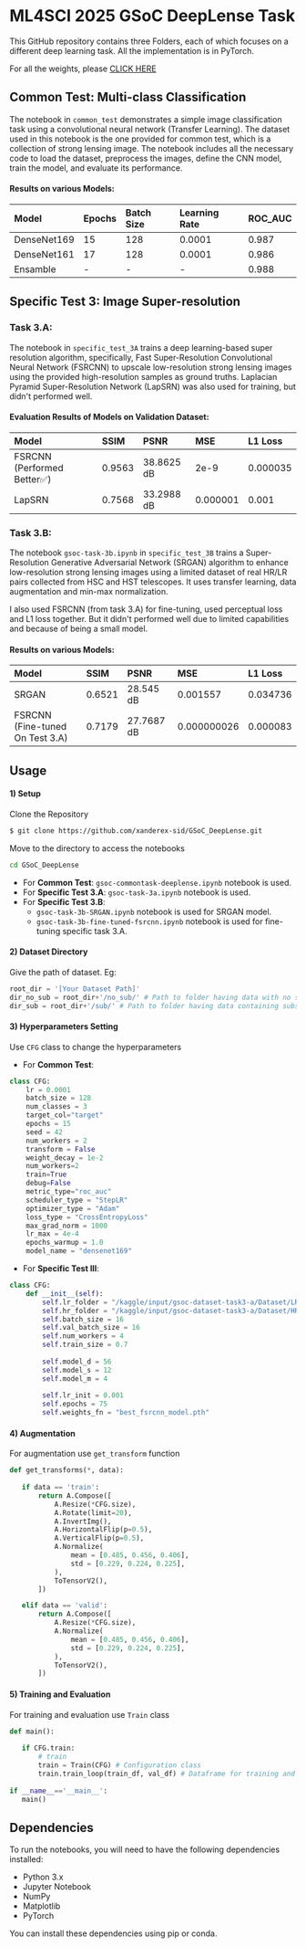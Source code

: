
# ML4SCI 2025 GSoC DeepLense Task

This GitHub repository contains three Folders, each of which focuses on a different deep learning task.
All the implementation is in PyTorch.

For all the weights, please <a href="https://www.kaggle.com/models/xanderex/gsoc-deeplense-test-weights/">CLICK HERE</a>

## Common Test: Multi-class Classification

The notebook in `common_test` demonstrates a simple image classification task using a convolutional neural network (Transfer Learning). The dataset used in this notebook is the one provided for common test, which is a collection of strong lensing image. The notebook includes all the necessary code to load the dataset, preprocess the images, define the CNN model, train the model, and evaluate its performance.

#### Results on various Models:

| Model                                       | Epochs | Batch Size | Learning Rate | ROC_AUC   |
| :------------------------------------------ | :----- | :--------- | :------------ | :-------- |
| DenseNet169                                | 15      | 128         | 0.0001        | 0.987      | 
| DenseNet161                                 | 17     | 128         | 0.0001        | 0.986      |     
| Ensamble                                    | -      | -          | -             | 0.988      | 


## Specific Test 3: Image Super-resolution

### Task 3.A:

The notebook in `specific_test_3A` trains a deep learning-based super resolution algorithm, specifically, Fast Super-Resolution Convolutional Neural Network (FSRCNN) to upscale low-resolution strong lensing images using the provided high-resolution samples as ground truths. Laplacian Pyramid Super-Resolution Network (LapSRN) was also used for training, but didn't performed well.

#### Evaluation Results of Models on Validation Dataset:

| Model                                       | SSIM  | PSNR       | MSE     | L1 Loss  |
| :------------------------------------------ | :---- | :----------| :----   | :------- |
| FSRCNN (Performed Better✅)                 | 0.9563 | 38.8625 dB | 2e-9    | 0.000035 | 
| LapSRN                                      | 0.7568 | 33.2988 dB  | 0.000001 | 0.001 |  



### Task 3.B:

The notebook `gsoc-task-3b.ipynb` in `specific_test_3B` trains a Super-Resolution Generative Adversarial Network (SRGAN) algorithm to enhance low-resolution strong lensing images using a limited dataset of real HR/LR pairs collected from HSC and HST telescopes. It uses transfer learning, data augmentation and min-max normalization.

I also used FSRCNN (from task 3.A) for fine-tuning, used perceptual loss and L1 loss together. But it didn't performed well due to limited capabilities and because of being a small model.

#### Results on various Models:

| Model                                       | SSIM  | PSNR       | MSE     | L1 Loss  |
| :------------------------------------------ | :---- | :----------| :----   | :------- |
| SRGAN                                        | 0.6521 | 28.545 dB | 0.001557    | 0.034736 | 
| FSRCNN (Fine-tuned On Test 3.A)                  | 0.7179 | 27.7687 dB  | 0.000000026 | 0.000083 | 

## Usage

#### 1) Setup 

Clone the Repository
```bash
$ git clone https://github.com/xanderex-sid/GSoC_DeepLense.git
```
Move to the directory to access the notebooks
```bash
cd GSoC_DeepLense
```
- For **Common Test**: `gsoc-commontask-deeplense.ipynb` notebook is used.
- For **Specific Test 3.A**:   `gsoc-task-3a.ipynb` notebook is used.
- For **Specific Test 3.B**:
    - `gsoc-task-3b-SRGAN.ipynb` notebook is used for SRGAN model.
    - `gsoc-task-3b-fine-tuned-fsrcnn.ipynb` notebook is used for fine-tuning specific task 3.A.

#### 2) Dataset Directory

Give the path of dataset. Eg:
```python
root_dir = '[Your Dataset Path]'
dir_no_sub = root_dir+'/no_sub/' # Path to folder having data with no substructure 
dir_sub = root_dir+'/sub/' # Path to folder having data containing substructure
```
#### 3) Hyperparameters Setting
Use `CFG` class to change the hyperparameters
- For **Common Test**:
```python
class CFG:
    lr = 0.0001
    batch_size = 128
    num_classes = 3
    target_col="target"
    epochs = 15
    seed = 42
    num_workers = 2
    transform = False
    weight_decay = 1e-2
    num_workers=2
    train=True
    debug=False
    metric_type="roc_auc"
    scheduler_type = "StepLR"
    optimizer_type = "Adam"
    loss_type = "CrossEntropyLoss"
    max_grad_norm = 1000
    lr_max = 4e-4
    epochs_warmup = 1.0
    model_name = "densenet169"
 ```

- For **Specific Test III**:
```python
class CFG:
    def __init__(self):
        self.lr_folder = "/kaggle/input/gsoc-dataset-task3-a/Dataset/LR"
        self.hr_folder = "/kaggle/input/gsoc-dataset-task3-a/Dataset/HR"
        self.batch_size = 16
        self.val_batch_size = 16
        self.num_workers = 4
        self.train_size = 0.7
        
        self.model_d = 56
        self.model_s = 12
        self.model_m = 4
        
        self.lr_init = 0.001
        self.epochs = 75
        self.weights_fn = "best_fsrcnn_model.pth"
 ```
 #### 4) Augmentation
 For augmentation use `get_transform` function
 ```python 
 def get_transforms(*, data):
    
    if data == 'train':
        return A.Compose([
            A.Resize(*CFG.size),
            A.Rotate(limit=20),
            A.InvertImg(), 
            A.HorizontalFlip(p=0.5),
            A.VerticalFlip(p=0.5),
            A.Normalize(
                mean = [0.485, 0.456, 0.406],
                std = [0.229, 0.224, 0.225],
            ),
            ToTensorV2(),
        ])

    elif data == 'valid':
        return A.Compose([
            A.Resize(*CFG.size),
            A.Normalize(
                mean = [0.485, 0.456, 0.406],
                std = [0.229, 0.224, 0.225],
            ),
            ToTensorV2(),
        ])
 ```
 
 #### 5) Training and Evaluation
 For training and evaluation use `Train` class
 ```python
 def main():
    
    if CFG.train: 
        # train
        train = Train(CFG) # Configuration class
        train.train_loop(train_df, val_df) # Dataframe for training and evaluation
        
 if __name__=='__main__':
    main()
```

## Dependencies

To run the notebooks, you will need to have the following dependencies installed:

- Python 3.x
- Jupyter Notebook
- NumPy
- Matplotlib
- PyTorch

You can install these dependencies using pip or conda.
